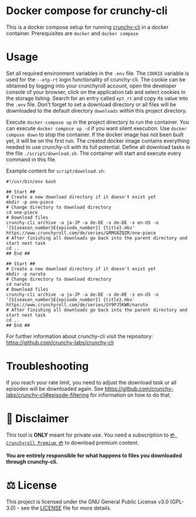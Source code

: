 # Docker compose for crunchy-cli 

This is a docker compose setup for running [crunchy-cli](https://github.com/crunchy-labs/crunchy-cli) in a docker container. Prerequisites are `docker` and `docker compose` 

# Usage

Set all required environment variables in the `.env` file. The `COOKIE` variable is used for the `--etp-rt` login functionality of crunchy-cli. The cookie can be obtained by logging into your crunchyroll account, open the developer console of your browser, click on the application tab and select cookies in the storage listing. Search for an entry called `ept_rt` and copy its value into the `.env` file. Don't forget to set a download directory or all files will be downloaded to the default directory `downloads` within this project directory. 

Execute `docker-compose up` in the project directory to run the container. You can execute `docker compose up -d` if you want silent execution. Use `docker compose down` to stop the container. If the docker image has not been built yet, it will be on the first run. The created docker image contains everything needed to use crunchy-cli with its full potential. Define all download tasks in the file `./script/download.sh`. The container will start and execute every command in this file. 

Example content for `script/download.sh`:
```
#!/usr/bin/env bash

## Start ##
# Create a new download directory if it doesn't exist yet
mkdir -p one-piece
# Change directory to download directory
cd one-piece
# Download files
crunchy-cli archive -a ja-JP -a de-DE -s de-DE -s en-US -o '[S{season_number}E{episode_number}] {title}.mkv' https://www.crunchyroll.com/de/series/GRMG8ZQZR/one-piece
# After finishing all downloads go back into the parent directory and start next task
cd ..
## End ##

## Start ##
# Create a new download directory if it doesn't exist yet
mkdir -p naruto
# Change directory to download directory
cd naruto
# Download files
crunchy-cli archive -a ja-JP -a de-DE -s de-DE -s en-US -o '[S{season_number}E{episode_number}] {title}.mkv' https://www.crunchyroll.com/de/series/GY9PJ5KWR/naruto
# After finishing all downloads go back into the parent directory and start next task
cd ..
## End ##

```

For further information about crunchy-cli visit the repository: https://github.com/crunchy-labs/crunchy-cli

# Troubleshooting

If you reach your rate limit, you need to adjust the download task or all episodes will be downloaded again. See https://github.com/crunchy-labs/crunchy-cli#episode-filtering for information on how to do that.

# 📜 Disclaimer

This tool is **ONLY** meant for private use. You need a subscription to [`💳 Crunchyroll Premium 💳`](https://www.crunchyroll.com/welcome#plans) to download premium content.

**You are entirely responsible for what happens to files you downloaded through crunchy-cli.**

# ⚖ License

This project is licensed under the GNU General Public License v3.0 (GPL-3.0) - see the [LICENSE](LICENSE) file for more details.

